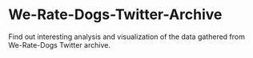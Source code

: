 # We-Rate-Dogs-Twitter-Archive
Find out interesting analysis and visualization of the data gathered from We-Rate-Dogs Twitter archive.
